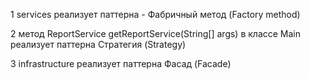1 services реализует паттерна - Фабричный метод (Factory method)

2 метод ReportService getReportService(String[] args) в классе Main реализует паттерна Стратегия (Strategy)

3 infrastructure реализует паттерна Фасад (Facade)